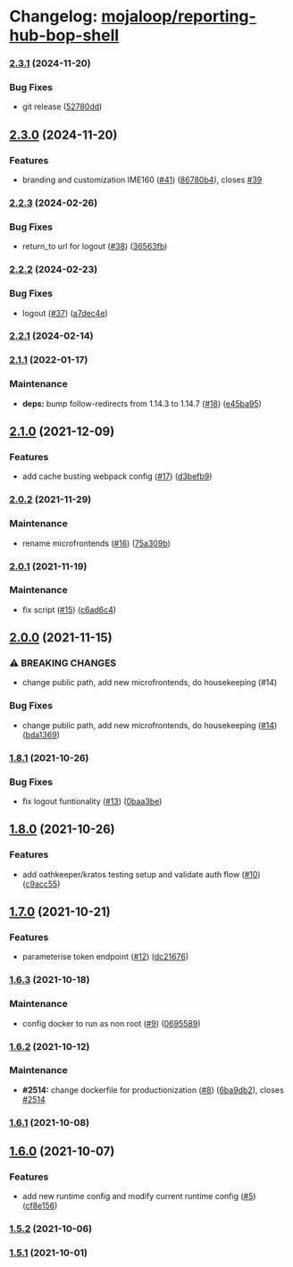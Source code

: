# Changelog: [mojaloop/reporting-hub-bop-shell](https://github.com/mojaloop/reporting-hub-bop-shell)
### [2.3.1](https://github.com/mojaloop/reporting-hub-bop-shell/compare/v2.3.0...v2.3.1) (2024-11-20)


### Bug Fixes

* git release ([52780dd](https://github.com/mojaloop/reporting-hub-bop-shell/commit/52780dd3b0381aad01baad3ec5498ae914bd2de7))

## [2.3.0](https://github.com/mojaloop/reporting-hub-bop-shell/compare/v2.2.3...v2.3.0) (2024-11-20)


### Features

* branding and customization IME160 ([#41](https://github.com/mojaloop/reporting-hub-bop-shell/issues/41)) ([86780b4](https://github.com/mojaloop/reporting-hub-bop-shell/commit/86780b44300a8002fa484bbd443c06f2cdca8f7d)), closes [#39](https://github.com/mojaloop/reporting-hub-bop-shell/issues/39)

### [2.2.3](https://github.com/mojaloop/reporting-hub-bop-shell/compare/v2.2.2...v2.2.3) (2024-02-26)


### Bug Fixes

* return_to url for logout ([#38](https://github.com/mojaloop/reporting-hub-bop-shell/issues/38)) ([36563fb](https://github.com/mojaloop/reporting-hub-bop-shell/commit/36563fba5c3e0666fa20b83890d542b8e05dfd9d))

### [2.2.2](https://github.com/mojaloop/reporting-hub-bop-shell/compare/v2.2.1...v2.2.2) (2024-02-23)


### Bug Fixes

* logout ([#37](https://github.com/mojaloop/reporting-hub-bop-shell/issues/37)) ([a7dec4e](https://github.com/mojaloop/reporting-hub-bop-shell/commit/a7dec4eff6abc12560af408e66e756fff1ce80df))

### [2.2.1](https://github.com/mojaloop/reporting-hub-bop-shell/compare/v2.1.1...v2.2.1) (2024-02-14)

### [2.1.1](https://github.com/mojaloop/reporting-hub-bop-shell/compare/v2.1.0...v2.1.1) (2022-01-17)


### Maintenance

* **deps:** bump follow-redirects from 1.14.3 to 1.14.7 ([#18](https://github.com/mojaloop/reporting-hub-bop-shell/issues/18)) ([e45ba95](https://github.com/mojaloop/reporting-hub-bop-shell/commit/e45ba9509757f35126dbac0731f60353bacf6632))

## [2.1.0](https://github.com/mojaloop/reporting-hub-bop-shell/compare/v2.0.2...v2.1.0) (2021-12-09)


### Features

* add cache busting webpack config ([#17](https://github.com/mojaloop/reporting-hub-bop-shell/issues/17)) ([d3befb9](https://github.com/mojaloop/reporting-hub-bop-shell/commit/d3befb9c4a8c59091077b697c6751dabb6f5416e))

### [2.0.2](https://github.com/mojaloop/reporting-hub-bop-shell/compare/v2.0.1...v2.0.2) (2021-11-29)


### Maintenance

* rename microfrontends ([#16](https://github.com/mojaloop/reporting-hub-bop-shell/issues/16)) ([75a309b](https://github.com/mojaloop/reporting-hub-bop-shell/commit/75a309b2468bc1d0d81103974f5c37dd1c2a316f))

### [2.0.1](https://github.com/mojaloop/reporting-hub-bop-shell/compare/v2.0.0...v2.0.1) (2021-11-19)


### Maintenance

* fix script ([#15](https://github.com/mojaloop/reporting-hub-bop-shell/issues/15)) ([c6ad6c4](https://github.com/mojaloop/reporting-hub-bop-shell/commit/c6ad6c4bb8faf78dc197a25a19f66dbf857c1384))

## [2.0.0](https://github.com/mojaloop/reporting-hub-bop-shell/compare/v1.8.1...v2.0.0) (2021-11-15)


### ⚠ BREAKING CHANGES

* change public path, add new microfrontends, do housekeeping (#14)

### Bug Fixes

* change public path, add new microfrontends, do housekeeping ([#14](https://github.com/mojaloop/reporting-hub-bop-shell/issues/14)) ([bda1369](https://github.com/mojaloop/reporting-hub-bop-shell/commit/bda1369ffc2f678cdd29cafc61f4c61458ab582e))

### [1.8.1](https://github.com/mojaloop/reporting-hub-bop-shell/compare/v1.8.0...v1.8.1) (2021-10-26)


### Bug Fixes

* fix logout funtionality ([#13](https://github.com/mojaloop/reporting-hub-bop-shell/issues/13)) ([0baa3be](https://github.com/mojaloop/reporting-hub-bop-shell/commit/0baa3bec70736d11fdbe21cf636734c8543d2bb0))

## [1.8.0](https://github.com/mojaloop/reporting-hub-bop-shell/compare/v1.7.0...v1.8.0) (2021-10-26)


### Features

* add oathkeeper/kratos testing setup and validate auth flow ([#10](https://github.com/mojaloop/reporting-hub-bop-shell/issues/10)) ([c9acc55](https://github.com/mojaloop/reporting-hub-bop-shell/commit/c9acc55f69e385f80d9616483ce46a2c465a925c))

## [1.7.0](https://github.com/mojaloop/reporting-hub-bop-shell/compare/v1.6.3...v1.7.0) (2021-10-21)


### Features

* parameterise token endpoint ([#12](https://github.com/mojaloop/reporting-hub-bop-shell/issues/12)) ([dc21676](https://github.com/mojaloop/reporting-hub-bop-shell/commit/dc21676c0b69e17639a8bb9dbc6f88dfc6c7746b))

### [1.6.3](https://github.com/mojaloop/reporting-hub-bop-shell/compare/v1.6.2...v1.6.3) (2021-10-18)


### Maintenance

* config docker to run as non root ([#9](https://github.com/mojaloop/reporting-hub-bop-shell/issues/9)) ([0695589](https://github.com/mojaloop/reporting-hub-bop-shell/commit/0695589b7067b14695b7a804057b2bf5754c1af6))

### [1.6.2](https://github.com/mojaloop/reporting-hub-bop-shell/compare/v1.6.1...v1.6.2) (2021-10-12)


### Maintenance

* **#2514:** change dockerfile for productionization ([#8](https://github.com/mojaloop/reporting-hub-bop-shell/issues/8)) ([6ba9db2](https://github.com/mojaloop/reporting-hub-bop-shell/commit/6ba9db25fd897498e181f14a16fe09aa08c49852)), closes [#2514](https://github.com/mojaloop/reporting-hub-bop-shell/issues/2514)

### [1.6.1](https://github.com/mojaloop/reporting-hub-bop-shell/compare/v1.6.0...v1.6.1) (2021-10-08)

## [1.6.0](https://github.com/mojaloop/reporting-hub-bop-shell/compare/v1.5.2...v1.6.0) (2021-10-07)


### Features

* add new runtime config and modify current runtime config ([#5](https://github.com/mojaloop/reporting-hub-bop-shell/issues/5)) ([cf8e156](https://github.com/mojaloop/reporting-hub-bop-shell/commit/cf8e156cb9132a3c0b7b6392813e0ebcd1c2eeb9))

### [1.5.2](https://github.com/mojaloop/reporting-hub-bop-shell/compare/v1.5.1...v1.5.2) (2021-10-06)

### [1.5.1](https://github.com/mojaloop/reporting-hub-bop-shell/compare/v1.1.0...v1.5.1) (2021-10-01)
